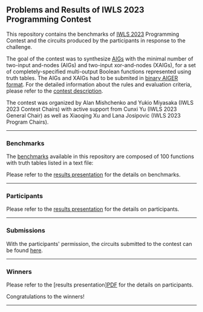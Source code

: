## Problems and Results of IWLS 2023 Programming Contest

This repository contains the benchmarks of [IWLS 2023](https://www.iwls.org/iwls2023/program.php) 
Programming Contest and the circuits produced by the participants in response to the challenge.  

The goal of the contest was to synthesize [AIGs](https://en.wikipedia.org/wiki/And-inverter_graph) 
with the minimal number of two-input and-nodes (AIGs) and two-input xor-and-nodes (XAIGs), 
for a set of completely-specified multi-output Boolean functions 
represented using truth tables. The AIGs and XAIGs had to be submited in [binary AIGER format](http://fmv.jku.at/aiger/).
For the detailed information about the rules and evaluation criteria, please refer to the 
[contest description](https://github.com/alanminko/iwls2023-ls-contest/blob/main/IWLS_2023_Programming_Contest.pdf).

The contest was organized by Alan Mishchenko and Yukio Miyasaka (IWLS 2023 Contest Chairs) 
with active support from Cunxi Yu (IWLS 2023 General Chair) as well as Xiaoqing Xu and Lana Josipovic 
(IWLS 2023 Program Chairs).

---

### Benchmarks

The [benchmarks](https://github.com/alanminko/iwls2023-ls-contest/tree/main/benchmarks) available in this repository are composed of 100 functions with truth tables listed in a text file: 

Please refer to the [results presentation](https://github.com/alanminko/iwls2023-ls-contest/blob/main/IWLS_2023_Contest_Presentation.pdf) for the details on benchmarks.

---

### Participants

Please refer to the [results presentation](https://github.com/alanminko/iwls2023-ls-contest/blob/main/IWLS_2023_Contest_Presentation.pdf) for the details on participants.

---
       
### Submissions

With the participants' permission, the circuits submitted to the contest can be found [here](https://github.com/alanminko/iwls2023-ls-contest/tree/main/submissions).

---

### Winners

Please refer to the [results presentation][PDF](https://github.com/alanminko/iwls2023-ls-contest/blob/main/IWLS_2023_Contest_Presentation.pdf) for the details on participants.

Congratulations to the winners!

---








